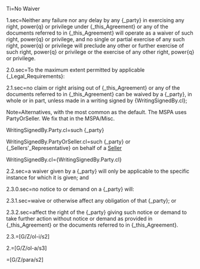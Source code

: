 Ti=No Waiver

1.sec=Neither any failure nor any delay by any {_party} in exercising any right, power{q} or privilege under {_this_Agreement} or any of the documents referred to in {_this_Agreement} will operate as a waiver of such right, power{q} or privilege, and no single or partial exercise of any such right, power{q} or privilege will preclude any other or further exercise of such right, power{q} or privilege or the exercise of any other right, power{q} or privilege.

2.0.sec=To the maximum extent permitted by applicable {_Legal_Requirements}:

2.1.sec=no claim or right arising out of {_this_Agreement} or any of the documents referred to in {_this_Agreement} can be waived by a {_party}, in whole or in part, unless made in a writing signed by {WritingSignedBy.cl};

Note=Alternatives, with the most common as the default.  The MSPA uses PartyOrSeller.  We fix that in the MSPA/Misc.

WritingSignedBy.Party.cl=such {_party}

WritingSignedBy.PartyOrSeller.cl=such {_party} or {_Sellers'_Representative} on behalf of a <a href="#SPA.Def.Seller(s).Def" class="definedterm">Seller</a>

WritingSignedBy.cl={WritingSignedBy.Party.cl}

2.2.sec=a waiver given by a {_party} will only be applicable to the specific instance for which it is given; and 

2.3.0.sec=no notice to or demand on a {_party} will:

2.3.1.sec=waive or otherwise affect any obligation of that {_party}; or

2.3.2.sec=affect the right of the {_party} giving such notice or demand to take further action without notice or demand as provided in {_this_Agreement} or the documents referred to in {_this_Agreement}.

2.3.=[G/Z/ol-i/s2]

2.=[G/Z/ol-a/s3]

=[G/Z/para/s2]

